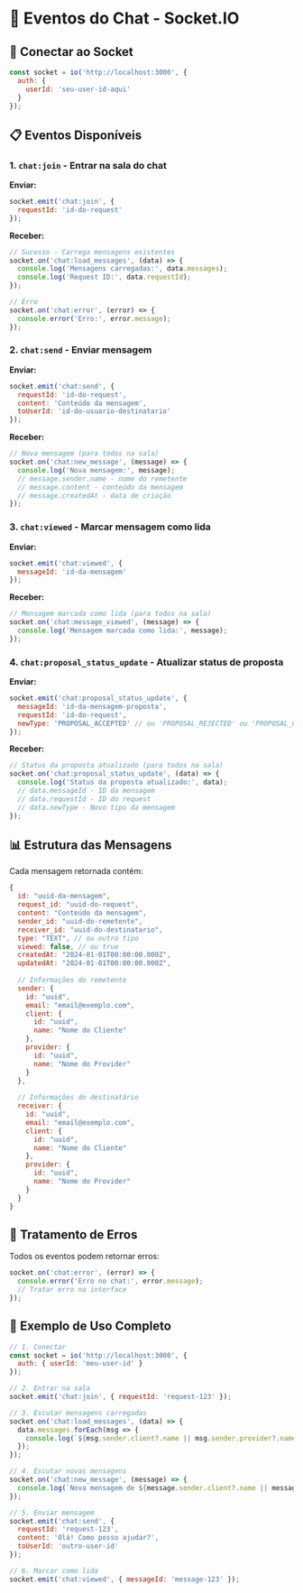 # 📨 Eventos do Chat - Socket.IO

## 🔌 Conectar ao Socket

```javascript
const socket = io('http://localhost:3000', {
  auth: {
    userId: 'seu-user-id-aqui'
  }
});
```

## 📋 Eventos Disponíveis

### 1. `chat:join` - Entrar na sala do chat
**Enviar:**
```javascript
socket.emit('chat:join', {
  requestId: 'id-do-request'
});
```

**Receber:**
```javascript
// Sucesso - Carrega mensagens existentes
socket.on('chat:load_messages', (data) => {
  console.log('Mensagens carregadas:', data.messages);
  console.log('Request ID:', data.requestId);
});

// Erro
socket.on('chat:error', (error) => {
  console.error('Erro:', error.message);
});
```

### 2. `chat:send` - Enviar mensagem
**Enviar:**
```javascript
socket.emit('chat:send', {
  requestId: 'id-do-request',
  content: 'Conteúdo da mensagem',
  toUserId: 'id-do-usuario-destinatario'
});
```

**Receber:**
```javascript
// Nova mensagem (para todos na sala)
socket.on('chat:new_message', (message) => {
  console.log('Nova mensagem:', message);
  // message.sender.name - nome do remetente
  // message.content - conteúdo da mensagem
  // message.createdAt - data de criação
});
```

### 3. `chat:viewed` - Marcar mensagem como lida
**Enviar:**
```javascript
socket.emit('chat:viewed', {
  messageId: 'id-da-mensagem'
});
```

**Receber:**
```javascript
// Mensagem marcada como lida (para todos na sala)
socket.on('chat:message_viewed', (message) => {
  console.log('Mensagem marcada como lida:', message);
});
```

### 4. `chat:proposal_status_update` - Atualizar status de proposta
**Enviar:**
```javascript
socket.emit('chat:proposal_status_update', {
  messageId: 'id-da-mensagem-proposta',
  requestId: 'id-do-request',
  newType: 'PROPOSAL_ACCEPTED' // ou 'PROPOSAL_REJECTED' ou 'PROPOSAL_CANCELLED'
});
```

**Receber:**
```javascript
// Status da proposta atualizado (para todos na sala)
socket.on('chat:proposal_status_update', (data) => {
  console.log('Status da proposta atualizado:', data);
  // data.messageId - ID da mensagem
  // data.requestId - ID do request
  // data.newType - Novo tipo da mensagem
});
```

## 📊 Estrutura das Mensagens

Cada mensagem retornada contém:

```javascript
{
  id: "uuid-da-mensagem",
  request_id: "uuid-do-request",
  content: "Conteúdo da mensagem",
  sender_id: "uuid-do-remetente",
  receiver_id: "uuid-do-destinatario",
  type: "TEXT", // ou outro tipo
  viewed: false, // ou true
  createdAt: "2024-01-01T00:00:00.000Z",
  updatedAt: "2024-01-01T00:00:00.000Z",
  
  // Informações do remetente
  sender: {
    id: "uuid",
    email: "email@exemplo.com",
    client: {
      id: "uuid",
      name: "Nome do Cliente"
    },
    provider: {
      id: "uuid", 
      name: "Nome do Provider"
    }
  },
  
  // Informações do destinatário
  receiver: {
    id: "uuid",
    email: "email@exemplo.com",
    client: {
      id: "uuid",
      name: "Nome do Cliente"
    },
    provider: {
      id: "uuid",
      name: "Nome do Provider"
    }
  }
}
```

## 🚨 Tratamento de Erros

Todos os eventos podem retornar erros:

```javascript
socket.on('chat:error', (error) => {
  console.error('Erro no chat:', error.message);
  // Tratar erro na interface
});
```

## 📝 Exemplo de Uso Completo

```javascript
// 1. Conectar
const socket = io('http://localhost:3000', {
  auth: { userId: 'meu-user-id' }
});

// 2. Entrar na sala
socket.emit('chat:join', { requestId: 'request-123' });

// 3. Escutar mensagens carregadas
socket.on('chat:load_messages', (data) => {
  data.messages.forEach(msg => {
    console.log(`${msg.sender.client?.name || msg.sender.provider?.name}: ${msg.content}`);
  });
});

// 4. Escutar novas mensagens
socket.on('chat:new_message', (message) => {
  console.log(`Nova mensagem de ${message.sender.client?.name || message.sender.provider?.name}: ${message.content}`);
});

// 5. Enviar mensagem
socket.emit('chat:send', {
  requestId: 'request-123',
  content: 'Olá! Como posso ajudar?',
  toUserId: 'outro-user-id'
});

// 6. Marcar como lida
socket.emit('chat:viewed', { messageId: 'message-123' });
```
